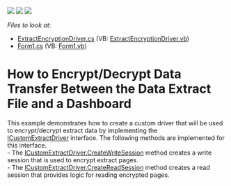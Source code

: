 <!-- default badges list -->
![](https://img.shields.io/endpoint?url=https://codecentral.devexpress.com/api/v1/VersionRange/128581151/16.1.7%2B)
[![](https://img.shields.io/badge/Open_in_DevExpress_Support_Center-FF7200?style=flat-square&logo=DevExpress&logoColor=white)](https://supportcenter.devexpress.com/ticket/details/T437252)
[![](https://img.shields.io/badge/📖_How_to_use_DevExpress_Examples-e9f6fc?style=flat-square)](https://docs.devexpress.com/GeneralInformation/403183)
<!-- default badges end -->
<!-- default file list -->
*Files to look at*:

* [ExtractEncryptionDriver.cs](./CS/Dashboard_CustomExtractDriver/ExtractEncryptionDriver.cs) (VB: [ExtractEncryptionDriver.vb](./VB/Dashboard_CustomExtractDriver/ExtractEncryptionDriver.vb))
* [Form1.cs](./CS/Dashboard_CustomExtractDriver/Form1.cs) (VB: [Form1.vb](./VB/Dashboard_CustomExtractDriver/Form1.vb))
<!-- default file list end -->
# How to Encrypt/Decrypt Data Transfer Between the Data Extract File and a Dashboard


This example demonstrates how to create a custom driver that will be used to encrypt/decrypt extract data by implementing the <a href="https://documentation.devexpress.com/#Dashboard/clsDevExpressDashboardCommonICustomExtractDrivertopic">ICustomExtractDriver</a> interface. The following methods are implemented for this interface.<br>- The <a href="https://documentation.devexpress.com/#Dashboard/DevExpressDashboardCommonICustomExtractDriver_CreateWriteSessiontopic">ICustomExtractDriver.CreateWriteSession</a> method creates a write session that is used to encrypt extract pages.<br>- The <a href="https://documentation.devexpress.com/#Dashboard/DevExpressDashboardCommonICustomExtractDriver_CreateReadSessiontopic">ICustomExtractDriver.CreateReadSession</a> method creates a read session that provides logic for reading encrypted pages.

<br/>


